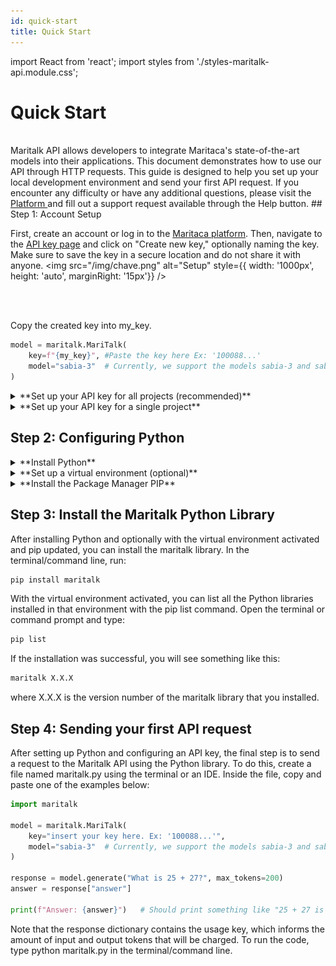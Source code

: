 ```yaml
---
id: quick-start
title: Quick Start
---
```

import React from 'react';
import styles from './styles-maritalk-api.module.css';

# Quick Start
<!-- TODO: Add link to API Reference when it is ready
<div className={styles['callout-box']}>
  <img src="/img/code-icon.png" alt="Code Icon" />
  <div>
    <strong>Want to go straight to the code?</strong><br />
    <span>Skip the quick start and navigate to <a href="/docs/api-reference">API reference</a>.</span>
  </div>
</div>
 -->
<br />
Maritalk API allows developers to integrate Maritaca's state-of-the-art models into their applications. This document demonstrates how to use our API through HTTP requests. This guide is designed to help you set up your local development environment and send your first API request. If you encounter any difficulty or have any additional questions, please visit the <a href="https://plataforma.maritaca.ai/" className={styles.customLink}>
  Platform
</a> and fill out a support request available through the Help button.
<!-- TODO: Add link to API Reference when it is ready 
If you are an experienced developer, you can go directly to the [API reference](/docs/api-reference").
-->
## Step 1: Account Setup

First, create an account or log in to the [Maritaca platform](https://plataforma.maritaca.ai/). Then, navigate to the [API key page](https://plataforma.maritaca.ai/chaves-de-api) and click on "Create new key," optionally naming the key. Make sure to save the key in a secure location and do not share it with anyone.
<img src="/img/chave.png" alt="Setup" style={{ width: '1000px', height: 'auto', marginRight: '15px'}} />

<br/>
<br/>

Copy the created key into my_key.
```python
model = maritalk.MariTalk(
    key=f"{my_key}", #Paste the key here Ex: '100088...'
    model="sabia-3"  # Currently, we support the models sabia-3 and sabia-2-small
)
```
<details>
  <summary> **Set up your API key for all projects (recommended)** </summary>

  To set up your API key from the Maritaca AI platform for use in your projects, you will need to define an environment variable that will store this key. The process is similar on both Linux and Windows systems, but there are differences in how environment variables are handled on each system. Here is a step-by-step guide for both operating systems. The main advantage of this approach is that the Python library will automatically detect and use the key without requiring you to write any code.
  #### For Linux/macOS:

  1. **Open the Terminal:** Open the terminal on your Linux or macOS operating system.
  2. **Export the Environment Variable:** Write the line below, replacing my_key with your key created in step 1:
  ```bash
  export MARITACA_API_KEY='my_key'
  ```
  3. **Add to Profile File:** For this configuration to persist in all sessions, add the export command to your shell's profile file. For Bash, it is usually .bashrc, .bash_profile, or .profile in your user folder. Open the appropriate file with a text editor:
  ```bash
  nano ~/.bashrc
  ```
  and add the line
  ```bash
  export MARITACA_API_KEY='my_key'
  ```
  4. **Load the Profile File:** To make the changes take effect, you need to load the updated profile file:
  ```bash
  source ~/.bashrc
  ```
  5. **Verification:** Verify the configuration by typing the following command in the terminal:
  ```bash
  echo $MARITACA_API_KEY
  ```
  If everything went correctly, your key should be displayed.

  #### Windows

  1. **Open Command Prompt or PowerShell:** Open the command prompt (CMD) or PowerShell on your Windows system.

  2. **Define the Environment Variable:** In the command prompt, you can define the environment variable temporarily with the following command:
  ```bash
  set MARITACA_API_KEY='my_key'
  ```
  In PowerShell, the command would be:
  ```bash
  $env:MARITACA_API_KEY='my_key'
  ```
  This command will define the environment variable for the current session.

  3. **Permanent Configuration:** To make the environment variable persistent, you need to add the key to your user profile.
  Go to Control Panel > System > Advanced system settings > Environment variables.
  In the "User variables" section, click "New...".
  Set the variable name as MARITACA_API_KEY and the value as your API key.
  Click OK to close the dialog boxes.

  5. **Verification:** Verify the configuration by typing the following command in the terminal:
  ```bash
  echo $MARITACA_API_KEY
  ```
  If everything went correctly, your key should be displayed.
</details>
<details>
  <summary> **Set up your API key for a single project** </summary>

  To ensure that your API key is kept confidential and restricted to a specific project, you can implement a secure key management system. First, configure an environment variables file called .env in the directory of your project.

  To protect your credentials and prevent them from being accidentally sent to a version control repository, it is essential to create a .gitignore file in the root directory of the project. In this file, enter the line .env to ensure that the .env file is not tracked by the version control system.

  After establishing the .gitignore file, you can proceed to create the .env file. Use the terminal or your preferred IDE (Integrated Development Environment) to edit these files. Enter your secret API key in the .env file, defining it as MARITACA_API_KEY. If you do not yet have an API key, you need to generate one by accessing the API keys section on the relevant platform.

  Your .env file should be configured as follows:

  ```text
  MARITACA_API_KEY= 'my_key'
  ```
  Make sure to replace my_key with your actual API key. This file will now contain the key necessary for your Python code to access the services associated with your API key, keeping the credentials secure and private.

  The API key can be imported by running the following code:

  ```python
  import maritalk

  model = maritalk.MariTalk(
      key="my_key",
      model="sabia-3"  # Currently, we support the models sabia-3 and sabia-2-small
  )

  ```
</details>


## Step 2: Configuring Python
<details>
  <summary>**Install Python**</summary>

    To use the Maritaca Python library, you will need to ensure that you have Python installed. Some computers come with Python pre-installed, while others require you to set it up yourself.

    1. Go to the official Python website: [https://www.python.org/](https://www.python.org/)
    2. In the top menu, click on "Downloads".
    3. Choose the latest version of Python that is compatible with your operating system (Windows, macOS, or Linux).
    4. Click to download the installer.
    5. After the download, open the installation file.
    6. If you are on a Windows system, click "Run" or "Executar".
    7. Follow the installation wizard steps.
      - **For Windows and macOS:** The default installation is usually sufficient. Make sure to check the option to add Python to the system PATH.
      - **For Linux:** On many distributions, Python is already pre-installed. If you need to install or update it, you can use your distribution's package manager (such as `apt` for Ubuntu, `yum` for Fedora, etc.).
    8. To verify that Python was installed correctly, open the terminal (or command prompt on Windows) and type:
    ```bash
    python --version
    ```
</details>

<details>
  <summary>**Set up a virtual environment (optional)**</summary>

A virtual environment is a directory that contains an independent Python environment, with its own installation of packages. This allows you to manage dependencies for different projects easily. To create a virtual environment, Python provides an embedded module called `venv` that offers the basic functionality needed for the virtual environment. Open the terminal or command prompt and execute the following commands:

```bash
python -m venv my_environment
```

To work with the virtual environment, you need to activate it:

On Unix-based systems (Linux/macOS) execute:
```bash
source my_environment/bin/activate
```

On Windows, execute:

```bash
my_environment\Scripts\activate
```
After activation, the name of your environment will appear in the prompt, indicating that you are working within it.
</details>

<details>
  <summary>**Install the Package Manager PIP**</summary>

Python already comes with PIP, which is a package manager, but you should check if you are using the latest version:
```bash
pip install --upgrade pip
```
</details>

## Step 3: Install the Maritalk Python Library
After installing Python and optionally with the virtual environment activated and pip updated, you can install the maritalk library. In the terminal/command line, run:

```bash
pip install maritalk
```

With the virtual environment activated, you can list all the Python libraries installed in that environment with the pip list command. Open the terminal or command prompt and type:

```bash
pip list
```
If the installation was successful, you will see something like this:
```bash
maritalk X.X.X
```
where X.X.X is the version number of the maritalk library that you installed.


## Step 4: Sending your first API request

After setting up Python and configuring an API key, the final step is to send a request to the Maritalk API using the Python library. To do this, create a file named maritalk.py using the terminal or an IDE.
Inside the file, copy and paste one of the examples below:

```python
import maritalk

model = maritalk.MariTalk(
    key="insert your key here. Ex: '100088...'",
    model="sabia-3"  # Currently, we support the models sabia-3 and sabia-2-small
)

response = model.generate("What is 25 + 27?", max_tokens=200)
answer = response["answer"]

print(f"Answer: {answer}")   # Should print something like "25 + 27 is equal to 52."
```
Note that the response dictionary contains the usage key, which informs the amount of input and output tokens that will be charged.
To run the code, type python maritalk.py in the terminal/command line.
